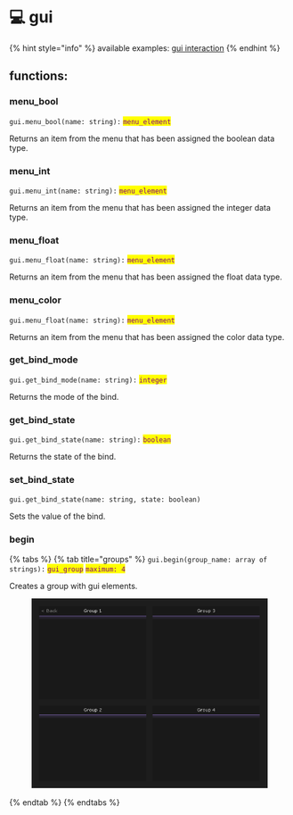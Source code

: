 # 💻 gui

{% hint style="info" %}
available examples: [gui interaction](../../other/examples/gui-interaction.md)
{% endhint %}

## functions:

### menu\_bool

`gui.menu_bool(name: string):` <mark style="color:purple;">`menu_element`</mark>

Returns an item from the menu that has been assigned the boolean data type.

### menu\_int

`gui.menu_int(name: string):` <mark style="color:purple;">`menu_element`</mark>

Returns an item from the menu that has been assigned the integer data type.

### menu\_float

`gui.menu_float(name: string):` <mark style="color:purple;">`menu_element`</mark>

Returns an item from the menu that has been assigned the float data type.

### menu\_color

`gui.menu_float(name: string):` <mark style="color:purple;">`menu_element`</mark>

Returns an item from the menu that has been assigned the color data type.

### get\_bind\_mode

`gui.get_bind_mode(name: string):` <mark style="color:purple;">`integer`</mark>

Returns the mode of the bind.

### get\_bind\_state

`gui.get_bind_state(name: string):` <mark style="color:purple;">`boolean`</mark>

Returns the state of the bind.

### set\_bind\_state

`gui.get_bind_state(name: string, state: boolean)`

Sets the value of the bind.

### begin

{% tabs %}
{% tab title="groups" %}
`gui.begin(group_name: array of strings):` <mark style="color:purple;">`gui_group`</mark> <mark style="color:purple;">`maximum: 4`</mark>

Creates a group with gui elements.

<figure><img src="../../.gitbook/assets/asdasd.png" alt=""><figcaption></figcaption></figure>
{% endtab %}
{% endtabs %}
